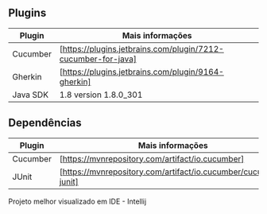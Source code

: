 ## Plugins

| Plugin | Mais informações |
| ------ | ------ |
| Cucumber | [https://plugins.jetbrains.com/plugin/7212-cucumber-for-java]|
| Gherkin | [https://plugins.jetbrains.com/plugin/9164-gherkin] |
| Java SDK | 1.8 version 1.8.0_301 |

## Dependências
| Plugin | Mais informações |
| ------ | ------ |
| Cucumber | [https://mvnrepository.com/artifact/io.cucumber] |
| JUnit | [https://mvnrepository.com/artifact/io.cucumber/cucumber-junit] |

Projeto melhor visualizado em IDE - Intellij

